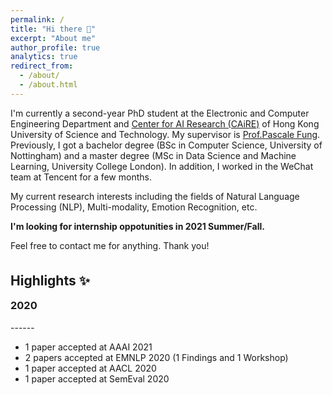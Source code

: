 ```yaml
---
permalink: /
title: "Hi there 🤗"
excerpt: "About me"
author_profile: true
analytics: true
redirect_from:
  - /about/
  - /about.html
---
```


I'm currently a second-year PhD student at the Electronic and Computer Engineering Department and [Center for AI Research (CAiRE)](https://caire.ust.hk/) of Hong Kong University of Science and Technology. My supervisor is [Prof.Pascale Fung](https://pascale.home.ece.ust.hk). Previously, I got a bachelor degree (BSc in Computer Science, University of Nottingham) and a master degree (MSc in Data Science and Machine Learning, University College London). In addition, I worked in the WeChat team at Tencent for a few months.

My current research interests including the fields of Natural Language Processing (NLP), Multi-modality, Emotion Recognition, etc.

**I'm looking for internship oppotunities in 2021 Summer/Fall.**

Feel free to contact me for anything. Thank you!

<h2 style="margin-top:35px; border: none;">Highlights ✨</h2>
<h3 style="margin-top:5px;">2020</h3>
------

* 1 paper accepted at AAAI 2021
* 2 papers accepted at EMNLP 2020 (1 Findings and 1 Workshop)
* 1 paper accepted at AACL 2020
* 1 paper accepted at SemEval 2020
